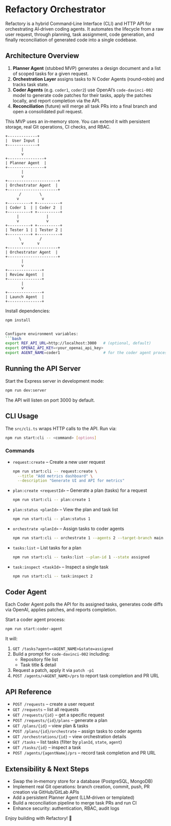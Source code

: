 # Refactory Orchestrator
Refactory is a hybrid Command‑Line Interface (CLI) and HTTP API for orchestrating AI‑driven coding agents. It automates the lifecycle from a raw user request, through planning, task assignment, code generation, and finally reconciliation of generated code into a single codebase.

## Architecture Overview
1. **Planner Agent** (stubbed MVP) generates a design document and a list of scoped tasks for a given request.
2. **Orchestration Layer** assigns tasks to N Coder Agents (round‑robin) and tracks task state.
3. **Coder Agents** (e.g. `coder1`, `coder2`) use OpenAI’s `code‑davinci‑002` model to generate code patches for their tasks, apply the patches locally, and report completion via the API.
4. **Reconciliation** (future) will merge all task PRs into a final branch and open a consolidated pull request.

This MVP uses an in‑memory store. You can extend it with persistent storage, real Git operations, CI checks, and RBAC.

```text
+-------------+
|  User Input |
+-------------+
       |
       v
+----------------+
| Planner Agent  |
+----------------+
       |
       v
+----------------------+
| Orchestrator Agent  |
+----------------------+
      /        \
     v          v
+----------+ +----------+
| Coder 1  | | Coder 2  |
+----------+ +----------+
     |            |
     v            v
+----------+ +----------+
| Tester 1 | | Tester 2 |
+----------+ +----------+
      \        /
       v      v
+----------------------+
| Orchestrator Agent  |
+----------------------+
       |
       v
+---------------+
| Review Agent  |
+---------------+
       |
       v
+---------------+
| Launch Agent  |
+---------------+

```


Install dependencies:
   ```bash
   npm install


Configure environment variables:
   ```bash
   export REF_API_URL=http://localhost:3000   # (optional, default)
   export OPENAI_API_KEY=<your_openai_api_key>
   export AGENT_NAME=coder1                   # for the coder agent process
   ```

## Running the API Server

Start the Express server in development mode:
```bash
npm run dev:server
```
The API will listen on port 3000 by default.

## CLI Usage

The `src/cli.ts` wraps HTTP calls to the API. Run via:
```bash
npm run start:cli -- <command> [options]
```

### Commands
- `request:create` – Create a new user request
  ```bash
  npm run start:cli -- request:create \
    --title "Add metrics dashboard" \
    --description "Generate UI and API for metrics"
  ```
- `plan:create <requestId>` – Generate a plan (tasks) for a request
  ```bash
  npm run start:cli -- plan:create 1
  ```
- `plan:status <planId>` – View the plan and task list
  ```bash
  npm run start:cli -- plan:status 1
  ```
- `orchestrate <planId>` – Assign tasks to coder agents
  ```bash
  npm run start:cli -- orchestrate 1 --agents 2 --target-branch main
  ```
- `tasks:list` – List tasks for a plan
  ```bash
  npm run start:cli -- tasks:list --plan-id 1 --state assigned
  ```
- `task:inspect <taskId>` – Inspect a single task
  ```bash
  npm run start:cli -- task:inspect 2
  ```

## Coder Agent

Each Coder Agent polls the API for its assigned tasks, generates code diffs via OpenAI, applies patches, and reports completion.

Start a coder agent process:
```bash
npm run start:coder-agent
```

It will:
1. `GET /tasks?agent=<AGENT_NAME>&state=assigned`
2. Build a prompt for `code‑davinci‑002` including:
   - Repository file list
   - Task title & detail
3. Request a patch, apply it via `patch -p1`
4. `POST /agents/<AGENT_NAME>/prs` to report task completion and PR URL

## API Reference

- `POST /requests` – create a user request
- `GET /requests` – list all requests
- `GET /requests/{id}` – get a specific request
- `POST /requests/{id}/plans` – generate a plan
- `GET /plans/{id}` – view plan & tasks
- `POST /plans/{id}/orchestrate` – assign tasks to coder agents
- `GET /orchestrations/{id}` – view orchestration details
- `GET /tasks` – list tasks (filter by `planId`, `state`, `agent`)
- `GET /tasks/{id}` – inspect a task
- `POST /agents/{agentName}/prs` – record task completion and PR URL

## Extensibility & Next Steps

- Swap the in‑memory store for a database (PostgreSQL, MongoDB)
- Implement real Git operations: branch creation, commit, push, PR creation via GitHub/GitLab APIs
- Add a persistent Planner Agent (LLM‑driven or templated)
- Build a reconciliation pipeline to merge task PRs and run CI
- Enhance security: authentication, RBAC, audit logs
  
Enjoy building with Refactory! 🚀

